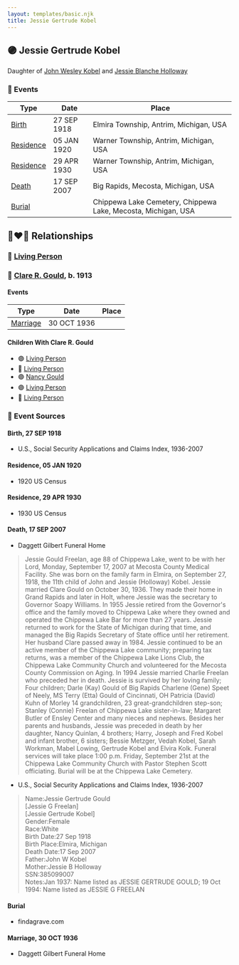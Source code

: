 ```yaml
---
layout: templates/basic.njk
title: Jessie Gertrude Kobel
---
```

## 🟣 Jessie Gertrude Kobel

Daughter of [John Wesley Kobel](/people/2/24649136) and [Jessie Blanche Holloway](/people/2/29242864)

### 📆 Events

Type | Date | Place
------ | ------ | ------
[Birth](#event-event-2) | 27 SEP 1918 | Elmira Township, Antrim, Michigan, USA
[Residence](#event-event-0) | 05 JAN 1920 | Warner Township, Antrim, Michigan, USA
[Residence](#event-event-1) | 29 APR 1930 | Warner Township, Antrim, Michigan, USA
[Death](#event-event-5) | 17 SEP 2007 | Big Rapids, Mecosta, Michigan, USA
[Burial](#event-event-6) |  | Chippewa Lake Cemetery, Chippewa Lake, Mecosta, Michigan, USA

## 👩‍❤️‍👨 Relationships

### 🔵 [Living Person](/people/9/96182747)

### 🔵 [Clare R. Gould](/people/5/58654048), b. 1913

#### Events

Type | Date | Place
------ | ------ | ------
[Marriage](#event-family-1-event-0) | 30 OCT 1936 |
#### Children With Clare R. Gould
* 🟣 [Living Person](/people/3/33132669)
* 🔵 [Living Person](/people/5/53259826)
* 🟣 [Nancy Gould](/people/9/97367694)
* 🟣 [Living Person](/people/8/89432224)
* 🔵 [Living Person](/people/7/70072800)
### 📰 Event Sources

#### <a id="event-event-2"></a> Birth, 27 SEP 1918
* U.S., Social Security Applications and Claims Index, 1936-2007

#### <a id="event-event-0"></a> Residence, 05 JAN 1920
* 1920 US Census

#### <a id="event-event-1"></a> Residence, 29 APR 1930
* 1930 US Census

#### <a id="event-event-5"></a> Death, 17 SEP 2007
* Daggett Gilbert Funeral Home
>   
  > Jessie Gould Freelan, age 88 of Chippewa Lake, went to be with her Lord, Monday, September 17, 2007 at Mecosta County Medical Facility. She was born on the family farm in Elmira, on September 27, 1918, the 11th child of John and Jessie (Holloway) Kobel. Jessie married Clare Gould on October 30, 1936. They made their home in Grand Rapids and later in Holt, where Jessie was the secretary to Governor Soapy Williams. In 1955 Jessie retired from the Governor's office and the family moved to Chippewa Lake where they owned and operated the Chippewa Lake Bar for more than 27 years. Jessie returned to work for the State of Michigan during that time, and managed the Big Rapids Secretary of State office until her retirement. Her husband Clare passed away in 1984. Jessie continued to be an active member of the Chippewa Lake community; preparing tax returns, was a member of the Chippewa Lake Lions Club, the Chippewa Lake Community Church and volunteered for the Mecosta County Commission on Aging. In 1994 Jessie married Charlie Freelan who preceded her in death. Jessie is survived by her loving family; Four children; Darle (Kay) Gould of Big Rapids Charlene (Gene) Speet of Neely, MS Terry (Etta) Gould of Cincinnati, OH Patricia (David) Kuhn of Morley 14 grandchildren, 23 great-grandchildren step-son; Stanley (Connie) Freelan of Chippewa Lake sister-in-law; Margaret Butler of Ensley Center and many nieces and nephews. Besides her parents and husbands, Jessie was preceded in death by her daughter, Nancy Quinlan, 4 brothers; Harry, Joseph and Fred Kobel and infant brother, 6 sisters; Bessie Metzger, Vedah Kobel, Sarah Workman, Mabel Lowing, Gertrude Kobel and Elvira Kolk. Funeral services will take place 1:00 p.m. Friday, September 21st at the Chippewa Lake Community Church with Pastor Stephen Scott officiating. Burial will be at the Chippewa Lake Cemetery.
* U.S., Social Security Applications and Claims Index, 1936-2007
>   
  > Name:Jessie Gertrude Gould  
  > [Jessie G Freelan]   
  > [Jessie Gertrude Kobel]   
  > Gender:Female  
  > Race:White  
  > Birth Date:27 Sep 1918  
  > Birth Place:Elmira, Michigan  
  > Death Date:17 Sep 2007  
  > Father:John W Kobel  
  > Mother:Jessie B Holloway  
  > SSN:385099007  
  > Notes:Jan 1937: Name listed as JESSIE GERTRUDE GOULD; 19 Oct 1994: Name listed as JESSIE G FREELAN

#### <a id="event-event-6"></a> Burial
* findagrave.com
#### <a id="event-family-1-event-0"></a> Marriage, 30 OCT 1936
* Daggett Gilbert Funeral Home
